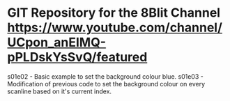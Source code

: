 # GIT Repository for the 8Blit Channel https://www.youtube.com/channel/UCpon_anEIMQ-pPLDskYsSvQ/featured


s01e02 - Basic example to set the background colour blue.
s01e03 - Modification of previous code to set the background colour on every scanline based on it's current index.


